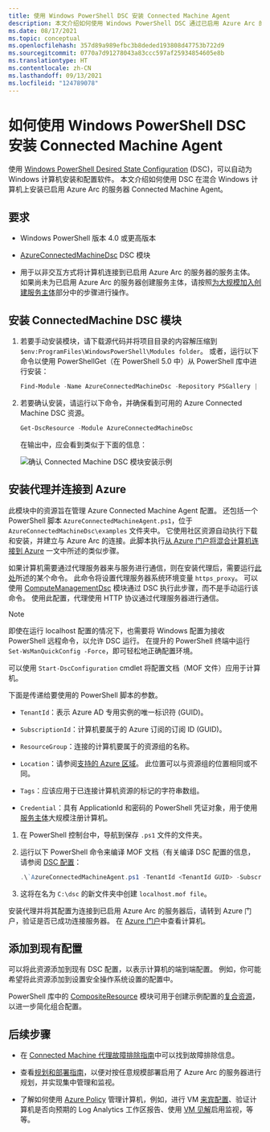 ```yaml
---
title: 使用 Windows PowerShell DSC 安装 Connected Machine Agent
description: 本文介绍如何使用 Windows PowerShell DSC 通过已启用 Azure Arc 的服务器将计算机连接到 Azure。
ms.date: 08/17/2021
ms.topic: conceptual
ms.openlocfilehash: 357d89a989efbc3b8deded193808d47753b722d9
ms.sourcegitcommit: 0770a7d91278043a83ccc597af25934854605e8b
ms.translationtype: HT
ms.contentlocale: zh-CN
ms.lasthandoff: 09/13/2021
ms.locfileid: "124789078"
---
```

# <a name="how-to-install-the-connected-machine-agent-using-windows-powershell-dsc"></a>如何使用 Windows PowerShell DSC 安装 Connected Machine Agent

使用 [Windows PowerShell Desired State Configuration](/powershell/scripting/dsc/getting-started/winGettingStarted) (DSC)，可以自动为 Windows 计算机安装和配置软件。 本文介绍如何使用 DSC 在混合 Windows 计算机上安装已启用 Azure Arc 的服务器 Connected Machine Agent。

## <a name="requirements"></a>要求

- Windows PowerShell 版本 4.0 或更高版本

- [AzureConnectedMachineDsc](https://www.powershellgallery.com/packages/AzureConnectedMachineDsc) DSC 模块

- 用于以非交互方式将计算机连接到已启用 Azure Arc 的服务器的服务主体。 如果尚未为已启用 Azure Arc 的服务器创建服务主体，请按照[为大规模加入创建服务主体](onboard-service-principal.md#create-a-service-principal-for-onboarding-at-scale)部分中的步骤进行操作。

## <a name="install-the-connectedmachine-dsc-module"></a>安装 ConnectedMachine DSC 模块

1. 若要手动安装模块，请下载源代码并将项目目录的内容解压缩到 `$env:ProgramFiles\WindowsPowerShell\Modules folder`。 或者，运行以下命令以使用 PowerShellGet（在 PowerShell 5.0 中）从 PowerShell 库中进行安装：

    ```powershell
    Find-Module -Name AzureConnectedMachineDsc -Repository PSGallery | Install-Module
    ```

2. 若要确认安装，请运行以下命令，并确保看到可用的 Azure Connected Machine DSC 资源。

    ```powershell
    Get-DscResource -Module AzureConnectedMachineDsc
    ```

   在输出中，应会看到类似于下面的信息：

   ![确认 Connected Machine DSC 模块安装示例](./media/onboard-dsc/confirm-module-installation.png)

## <a name="install-the-agent-and-connect-to-azure"></a>安装代理并连接到 Azure

此模块中的资源旨在管理 Azure Connected Machine Agent 配置。 还包括一个 PowerShell 脚本 `AzureConnectedMachineAgent.ps1`，位于 `AzureConnectedMachineDsc\examples` 文件夹中。 它使用社区资源自动执行下载和安装，并建立与 Azure Arc 的连接。此脚本执行[从 Azure 门户将混合计算机连接到 Azure](onboard-portal.md) 一文中所述的类似步骤。

如果计算机需要通过代理服务器来与服务进行通信，则在安装代理后，需要运行[此处](manage-agent.md#update-or-remove-proxy-settings)所述的某个命令。 此命令将设置代理服务器系统环境变量 `https_proxy`。 可以使用 [ComputeManagementDsc](https://www.powershellgallery.com/packages/ComputerManagementDsc) 模块通过 DSC 执行此步骤，而不是手动运行该命令。 使用此配置，代理使用 HTTP 协议通过代理服务器进行通信。

>[!NOTE]
>即使在运行 localhost 配置的情况下，也需要将 Windows 配置为接收 PowerShell 远程命令，以允许 DSC 运行。 在提升的 PowerShell 终端中运行 `Set-WsManQuickConfig -Force`，即可轻松地正确配置环境。
>

可以使用 `Start-DscConfiguration` cmdlet 将配置文档（MOF 文件）应用于计算机。

下面是传递给要使用的 PowerShell 脚本的参数。

- `TenantId`：表示 Azure AD 专用实例的唯一标识符 (GUID)。

- `SubscriptionId`：计算机要属于的 Azure 订阅的订阅 ID (GUID)。

- `ResourceGroup`：连接的计算机要属于的资源组的名称。

- `Location`：请参阅[支持的 Azure 区域](overview.md#supported-regions)。 此位置可以与资源组的位置相同或不同。

- `Tags`：应该应用于已连接计算机资源的标记的字符串数组。

- `Credential`：具有 ApplicationId 和密码的 PowerShell 凭证对象，用于使用[服务主体](onboard-service-principal.md)大规模注册计算机。

1. 在 PowerShell 控制台中，导航到保存 `.ps1` 文件的文件夹。

2. 运行以下 PowerShell 命令来编译 MOF 文档（有关编译 DSC 配置的信息，请参阅 [DSC 配置](/powershell/scripting/dsc/configurations/configurations)：

    ```powershell
    .\`AzureConnectedMachineAgent.ps1 -TenantId <TenantId GUID> -SubscriptionId <SubscriptionId GUID> -ResourceGroup '<ResourceGroupName>' -Location '<LocationName>' -Tags '<Tag>' -Credential <psCredential>
    ```

3. 这将在名为 `C:\dsc` 的新文件夹中创建 `localhost.mof file`。

安装代理并将其配置为连接到已启用 Azure Arc 的服务器后，请转到 Azure 门户，验证是否已成功连接服务器。 在 [Azure 门户](https://aka.ms/hybridmachineportal)中查看计算机。

## <a name="adding-to-existing-configurations"></a>添加到现有配置

可以将此资源添加到现有 DSC 配置，以表示计算机的端到端配置。 例如，你可能希望将此资源添加到设置安全操作系统设置的配置中。

PowerShell 库中的 [CompositeResource](https://www.powershellgallery.com/packages/compositeresource) 模块可用于创建示例配置的[复合资源](/powershell/scripting/dsc/resources/authoringResourceComposite)，以进一步简化组合配置。

## <a name="next-steps"></a>后续步骤

* 在 [Connected Machine 代理故障排除指南](troubleshoot-agent-onboard.md)中可以找到故障排除信息。

* 查看[规划和部署指南](plan-at-scale-deployment.md)，以便对按任意规模部署启用了 Azure Arc 的服务器进行规划，并实现集中管理和监视。

* 了解如何使用 [Azure Policy](../../governance/policy/overview.md) 管理计算机，例如，进行 VM [来宾配置](../../governance/policy/concepts/guest-configuration.md)、验证计算机是否向预期的 Log Analytics 工作区报告、使用 [VM 见解](../../azure-monitor/vm/vminsights-enable-policy.md)启用监视，等等。
